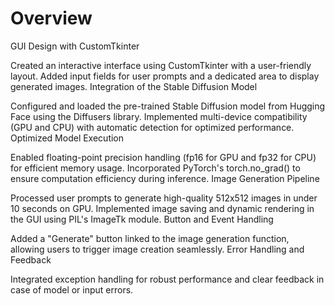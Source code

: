 # Overview
GUI Design with CustomTkinter

Created an interactive interface using CustomTkinter with a user-friendly layout.
Added input fields for user prompts and a dedicated area to display generated images.
Integration of the Stable Diffusion Model

Configured and loaded the pre-trained Stable Diffusion model from Hugging Face using the Diffusers library.
Implemented multi-device compatibility (GPU and CPU) with automatic detection for optimized performance.
Optimized Model Execution

Enabled floating-point precision handling (fp16 for GPU and fp32 for CPU) for efficient memory usage.
Incorporated PyTorch's torch.no_grad() to ensure computation efficiency during inference.
Image Generation Pipeline

Processed user prompts to generate high-quality 512x512 images in under 10 seconds on GPU.
Implemented image saving and dynamic rendering in the GUI using PIL's ImageTk module.
Button and Event Handling

Added a "Generate" button linked to the image generation function, allowing users to trigger image creation seamlessly.
Error Handling and Feedback

Integrated exception handling for robust performance and clear feedback in case of model or input errors.
